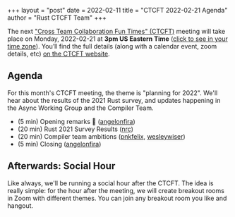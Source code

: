 +++
layout = "post"
date = 2022-02-11
title = "CTCFT 2022-02-21 Agenda"
author = "Rust CTCFT Team"
+++

The next ["Cross Team Collaboration Fun Times" (CTCFT)][CTCFT] meeting will take
place on Monday, 2022-02-21 at **3pm US Eastern Time** ([click to see in your
time zone][timezone]). You’ll find the full details (along with a calendar
event, zoom details, etc) [on the CTCFT website][CTCFT-meeting].

[CTCFT]: https://rust-lang.github.io/ctcft/
[timezone]: https://everytimezone.com/s/820f8d47
[CTCFT-meeting]: https://rust-lang.github.io/ctcft/meetings/2022-02-21.html

## Agenda

For this month's CTCFT meeting, the theme is "planning for 2022". We'll hear
about the results of the 2021 Rust survey, and updates happening in the Async
Working Group and the Compiler Team.

- (5 min) Opening remarks 👋 ([angelonfira])
- (20 min) Rust 2021 Survey Results ([nrc])
- (20 min) Compiler team ambitions ([pnkfelix], [wesleywiser])
- (5 min) Closing ([angelonfira])

[angelonfira]: https://github.com/angelonfira
[nrc]: https://github.com/nrc
[pnkfelix]: https://github.com/pnkfelix
[wesleywiser]: https://github.com/wesleywiser

## Afterwards: Social Hour

Like always, we'll be running a social hour after the CTCFT. The idea is really
simple: for the hour after the meeting, we will create breakout rooms in Zoom
with different themes. You can join any breakout room you like and hangout.

